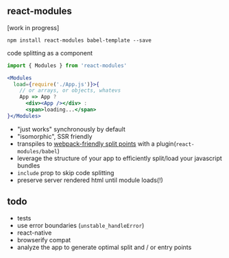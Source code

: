 react-modules
---

[work in progress]

`npm install react-modules babel-template --save`

code splitting as a component

```jsx
import { Modules } from 'react-modules'

<Modules   
  load={require('./App.js')}>{ 
    // or arrays, or objects, whatevs
    App => App ? 
      <div><App /></div> : 
      <span>loading...</span>
}</Modules>
```

- "just works" synchronously by default
- "isomorphic", SSR friendly
- transpiles to [webpack-friendly split points](https://webpack.github.io/docs/code-splitting.html) with a plugin(`react-modules/babel`)
- leverage the structure of your app to efficiently split/load your javascript bundles 
- `include` prop to skip code splitting
- preserve server rendered html until module loads(!)

todo
---

- tests
- use error boundaries (`unstable_handleError`)
- react-native
- browserify compat
- analyze the app to generate optimal split and / or entry points 
